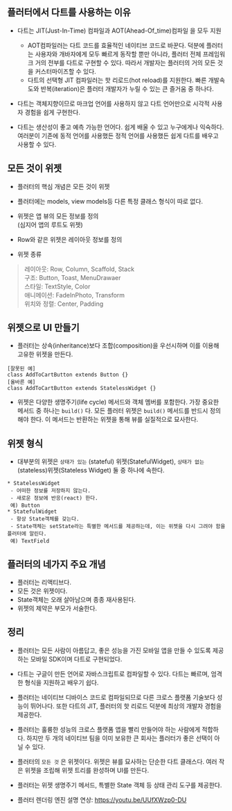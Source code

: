 ## 플러터에서 다트를 사용하는 이유
* 다트는 JIT(Just-In-Time) 컴파일과 AOT(Ahead-Of_time)컴파일 을 모두 지원
  - AOT컴파일러는 다트 코드를 효율적인 네이티브 코드로 바꾼다. 덕분에 플러터는 사용자와 개바자에게 모두 빠르게 동작할 뿐만 아니라, 플러터 전체 프레임워크 거의 전부를 다트로 구현할 수 있다. 따라서 개발자는 플러터의 거의 모든 것을 커스터마이즈할 수 있다.  
  - 다트의 선택형 JIT 컴파일러는 핫 리로드(hot reload)를 지원한다. 빠른 개발속도와 반복(iteration)은 플러터 개발자가 누릴 수 있는 큰 즐거움 중 하나다.

* 다트는 객체지향이므로 마크업 언어를 사용하지 않고 다트 언어만으로 시각적 사용자 경험을 쉽게 구현한다.

* 다트는 생산성이 좋고 예측 가능한 언어다. 쉽게 배울 수 있고 누구에게나 익숙하다. 여러분이 기존에 동적 언어를 사용했든 정적 언어를 사용했든 쉽게 다트를 배우고 사용할 수 있다.

## 모든 것이 위젯
* 플러터의 핵심 개념은 모든 것이 위젯

* 플러터에는 models, view models등 다른 특정 클래스 형식이 따로 없다.

* 위젯은 앱 뷰의 모든 정보를 정의  
(심지어 앱의 루트도 위젯)

* Row와 같은 위젯은 레이아웃 정보를 정의

* 위젯 종류
> 레이아웃: Row, Column, Scaffold, Stack  
> 구조: Button, Toast, MenuDrawaer  
> 스타일: TextStyle, Color  
> 애니메이션: FadeInPhoto, Transform  
> 위치와 정렬: Center, Padding
    
## 위젯으로 UI 만들기
* 플러터는 상속(inheritance)보다 조합(composition)을 우선시하며 이를 이용해 고유한 위젯을 만든다.  
  
```
[잘못된 예]
class AddToCartButton extends Button {}
[올바른 예]
class AddToCartButton extends StatelessWidget {}
```

* 위젯은 다양한 생명주기(life cycle) 메서드와 객체 멤버를 포함한다. 가장 중요한 메서드 중 하나는 `build()` 다.
모든 플러터 위젯은 `build()` 메서드를 반드시 정의해야 한다. 이 메서드는 반환하는 위젯을 통해 뷰를 실질적으로 묘사한다.


## 위젯 형식
* 대부분의 위젯은 `상태가 있는` (stateful) 위젯(StatefulWidget), `상태가 없는` (stateless)위젯(Stateless Widget) 둘 중 하나에 속한다.
```
* StatelessWidget
 - 어떠한 정보를 저장하지 않는다.
 - 새로운 정보에 반응(react) 한다.
 예) Button
* StatefulWidget
 - 항상 State객체를 갖는다.
 - State객체는 setState라는 특별한 메서드를 제공하는데, 이는 위젯을 다시 그려야 함을 플러터에 알린다.
 예) TextField
```

## 플러터의 네가지 주요 개념
* 플러터는 리액티브다.
* 모든 것은 위젯이다.
* State객체는 오래 살아남으며 종종 재사용된다.
* 위젯의 제약은 부모가 서술한다.



## 정리
* 플러터는 모든 사람이 아름답고, 좋은 성능을 가진 모바일 앱을 만들 수 있도록 제공하는 모바일 SDK이며 다트로 구현되었다.
* 다트는 구글이 만든 언어로 자바스크립트로 컴파일할 수 있다. 다트는 빠르며, 엄격한 형식을 지원하고 배우기 쉽다.
* 플러터는 네이티브 디바이스 코드로 컴파일되므로 다른 크로스 플랫폼 기술보다 성능이 뛰어나다. 또한 다트의 JIT, 플러터의 핫 리로드 덕분에 최상의 개발자 경험을 제공한다.
* 플러터는 훌륭한 성능의 크로스 플랫폼 앱을 빨리 만들어야 하는 사람에게 적합하다. 하지만 두 개의 네이티브 팀을 이미 보유한 큰 회사는 플러터가 좋은 선택이 아닐 수 있다.
* 플러터의 `모든 것` 은 위젯이다. 위젯은 뷰를 묘사하는 단순한 다트 클래스다. 여러 작은 위젯을 조립해 위젯 트리를 완성하며 UI를 만든다.
* 플러터는 위젯 생명주기 메서드, 특별한 State 객체 등 상태 관리 도구를 제공한다.

* 플러터 렌더링 엔진 설명 연상: https://youtu.be/UUfXWzp0-DU

